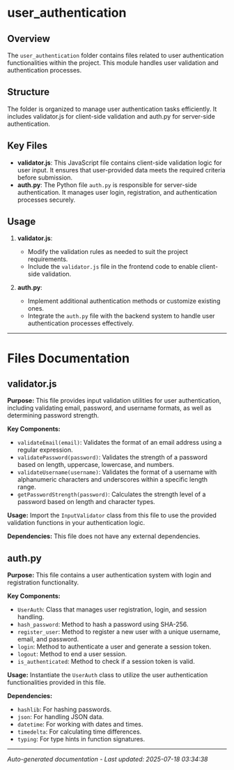 # user_authentication

## Overview
The `user_authentication` folder contains files related to user authentication functionalities within the project. This module handles user validation and authentication processes.

## Structure
The folder is organized to manage user authentication tasks efficiently. It includes validator.js for client-side validation and auth.py for server-side authentication.

## Key Files
- **validator.js**: This JavaScript file contains client-side validation logic for user input. It ensures that user-provided data meets the required criteria before submission.
- **auth.py**: The Python file `auth.py` is responsible for server-side authentication. It manages user login, registration, and authentication processes securely.

## Usage
1. **validator.js**:
   - Modify the validation rules as needed to suit the project requirements.
   - Include the `validator.js` file in the frontend code to enable client-side validation.

2. **auth.py**:
   - Implement additional authentication methods or customize existing ones.
   - Integrate the `auth.py` file with the backend system to handle user authentication processes effectively.

---

# Files Documentation

## validator.js

**Purpose:** This file provides input validation utilities for user authentication, including validating email, password, and username formats, as well as determining password strength.

**Key Components:**
- `validateEmail(email)`: Validates the format of an email address using a regular expression.
- `validatePassword(password)`: Validates the strength of a password based on length, uppercase, lowercase, and numbers.
- `validateUsername(username)`: Validates the format of a username with alphanumeric characters and underscores within a specific length range.
- `getPasswordStrength(password)`: Calculates the strength level of a password based on length and character types.

**Usage:** Import the `InputValidator` class from this file to use the provided validation functions in your authentication logic.

**Dependencies:** This file does not have any external dependencies.

## auth.py

**Purpose:** This file contains a user authentication system with login and registration functionality.

**Key Components:**
- `UserAuth`: Class that manages user registration, login, and session handling.
- `hash_password`: Method to hash a password using SHA-256.
- `register_user`: Method to register a new user with a unique username, email, and password.
- `login`: Method to authenticate a user and generate a session token.
- `logout`: Method to end a user session.
- `is_authenticated`: Method to check if a session token is valid.

**Usage:** Instantiate the `UserAuth` class to utilize the user authentication functionalities provided in this file.

**Dependencies:**
- `hashlib`: For hashing passwords.
- `json`: For handling JSON data.
- `datetime`: For working with dates and times.
- `timedelta`: For calculating time differences.
- `typing`: For type hints in function signatures.

---
*Auto-generated documentation - Last updated: 2025-07-18 03:34:38*
